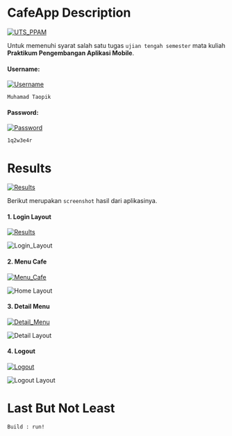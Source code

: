 # CafeApp Description
[![UTS_PPAM](https://img.shields.io/badge/UTS%20Praktikum%20Pengembangan%20Aplikasi%20Mobile-CafeApp-brightgreen.svg?style=flat)](https://android-arsenal.com/details/1/1234)

Untuk memenuhi syarat salah satu tugas `ujian tengah semester` mata kuliah **Praktikum Pengembangan Aplikasi Mobile**.

<h4>Username:</h4>

[![Username](https://img.shields.io/badge/Username-CafeApp-brightgreen.svg?style=flat)](https://android-arsenal.com/details/1/1234)

```
Muhamad Taopik
```

<h4>Password:</h4>

[![Password](https://img.shields.io/badge/Password-CafeApp-brightgreen.svg?style=flat)](https://android-arsenal.com/details/1/1234)

```
1q2w3e4r
```

# Results
[![Results](https://img.shields.io/badge/Results-CafeApp-brightgreen.svg?style=flat)](https://android-arsenal.com/details/1/1234)

Berikut merupakan `screenshot` hasil dari aplikasinya.

<h4>1. Login Layout</h4>

[![Results](https://img.shields.io/badge/Login-CafeApp-brightgreen.svg?style=flat)](https://android-arsenal.com/details/1/1234)

![Login_Layout](results/LoginLayout.png)

<h4>2. Menu Cafe</h4>

[![Menu_Cafe](https://img.shields.io/badge/Menu%20Cafe-CafeApp-brightgreen.svg?style=flat)](https://android-arsenal.com/details/1/1234)

![Home Layout](results/HomeLayout.png)

<h4>3. Detail Menu</h4>

[![Detail_Menu](https://img.shields.io/badge/Detail%20Menu-CafeApp-brightgreen.svg?style=flat)](https://android-arsenal.com/details/1/1234)

![Detail Layout](results/DetailLayout.png)

<h4>4. Logout</h4>

[![Logout](https://img.shields.io/badge/Logout-CafeApp-brightgreen.svg?style=flat)](https://android-arsenal.com/details/1/1234)

![Logout Layout](results/LogoutLayout.png)

# Last But Not Least

```
Build : run!
```
